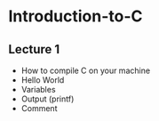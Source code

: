 # Introduction-to-C

## Lecture 1

- How to compile C on your machine
- Hello World
- Variables
- Output (printf)
- Comment
